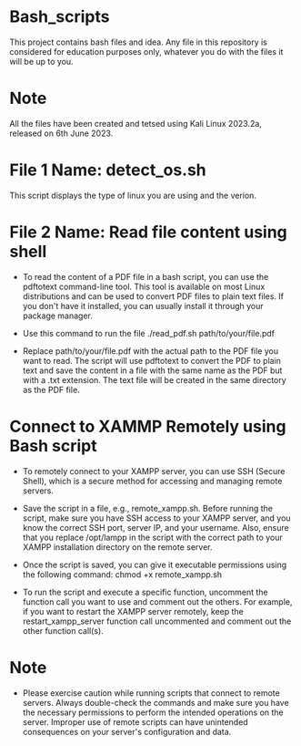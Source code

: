 # Bash_scripts
This project contains bash files and idea. Any file in this repository is considered for education purposes only, whatever you do with the files it will be up to you.

# Note
All the files have been created and tetsed using Kali Linux 2023.2a, released on 6th June 2023.

# File 1 Name: detect_os.sh
This script displays the type of linux you are using and the verion.

# File 2 Name: Read file content using shell

- To read the content of a PDF file in a bash script, you can use the pdftotext command-line tool. This tool is available on most Linux distributions and can be used to convert PDF files to plain text files. If you don't have it installed, you can usually install it through your package manager.

- Use this command to run the file ./read_pdf.sh path/to/your/file.pdf

- Replace path/to/your/file.pdf with the actual path to the PDF file you want to read. The script will use pdftotext to convert the PDF to plain text and save the content in a file with the same name as the PDF but with a .txt extension. The text file will be created in the same directory as the PDF file.

# Connect to XAMMP Remotely using Bash script

- To remotely connect to your XAMPP server, you can use SSH (Secure Shell), which is a secure method for accessing and managing remote servers.

- Save the script in a file, e.g., remote_xampp.sh. Before running the script, make sure you have SSH access to your XAMPP server, and you know the correct SSH port, server IP, and your username. Also, ensure that you replace /opt/lampp in the script with the correct path to your XAMPP installation directory on the remote server.

- Once the script is saved, you can give it executable permissions using the following command:
    chmod +x remote_xampp.sh

- To run the script and execute a specific function, uncomment the function call you want to use and comment out the others. For example, if you want to restart the XAMPP server remotely, keep the restart_xampp_server function call uncommented and comment out the other function call(s).
# Note
- Please exercise caution while running scripts that connect to remote servers. Always double-check the commands and make sure you have the necessary permissions to perform the intended operations on the server. Improper use of remote scripts can have unintended consequences on your server's configuration and data.
